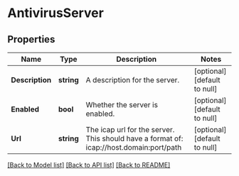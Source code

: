 # AntivirusServer

## Properties
Name | Type | Description | Notes
------------ | ------------- | ------------- | -------------
**Description** | **string** | A description for the server. | [optional] [default to null]
**Enabled** | **bool** | Whether the server is enabled. | [optional] [default to null]
**Url** | **string** | The icap url for the server.  This should have a format of: icap://host.domain:port/path | [optional] [default to null]

[[Back to Model list]](../README.md#documentation-for-models) [[Back to API list]](../README.md#documentation-for-api-endpoints) [[Back to README]](../README.md)


